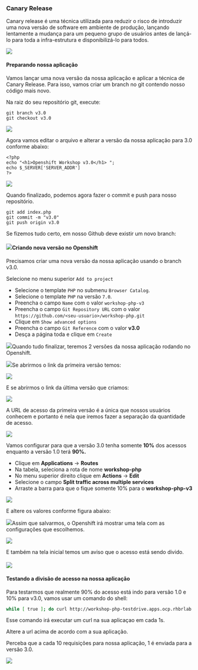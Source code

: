 ### Canary Release

Canary release é uma técnica utilizada para reduzir o risco de introduzir uma nova versão de software em ambiente de produção, lançando lentamente a mudança para um pequeno grupo de usuários antes de lançá-lo para toda a infra-estrutura e disponibilizá-lo para todos.

![](/assets/canary-release-2.png)

#### Preparando nossa aplicação

Vamos lançar uma nova versão da nossa aplicação e aplicar a técnica de Canary Release. Para isso, vamos criar um branch no git contendo nosso código mais novo.

Na raiz do seu repositório git, execute:

```
git branch v3.0
git checkout v3.0
```

![](/assets/git-branch.gif)

Agora vamos editar o arquivo e alterar a versão da nossa aplicação para 3.0 conforme abaixo:

```
<?php
echo "<h1>Openshift Workshop v3.0</h1> ";
echo $_SERVER['SERVER_ADDR']
?>
```

![](/assets/change-version.gif)

Quando finalizado, podemos agora fazer o commit e push para nosso repositório.

```
git add index.php
git commit -m "v3.0"
git push origin v3.0
```

Se fizemos tudo certo, em nosso Github deve existir um novo branch:

#### ![](/assets/show-branch.gif)Criando nova versão no Openshift

Precisamos criar uma nova versão da nossa aplicação usando o branch v3.0.

Selecione no menu superior `Add to project`

* Selecione o template `PHP` no submenu `Browser Catalog`.
* Selecione o template `PHP` na versão `7.0`.
* Preencha o campo `Name` com o valor `workshop-php-v3` 
* Preencha o campo `Git Repository URL` com o valor `https://github.com/<seu-usuario>/workshop-php.git`
* Clique em `Show advanced options`
* Preencha o campo `Git Reference` com o valor **v3.0**
* Desça a página toda e clique em `Create`

![](/assets/choose-v3.gif)Quando tudo finalizar, teremos 2 versões da nossa aplicação rodando no Openshift.

![](/assets/Selection_048.png)Se abrirmos o link da primeira versão temos:

![](/assets/Selection_049.png)

E se abrirmos o link da última versão que criamos:

![](/assets/Selection_050.png)

A URL de acesso da primeira versão é a única que nossos usuários conhecem e portanto é nela que iremos fazer a separação da quantidade de acesso.

![](/assets/Selection_051.png)

Vamos configurar para que a versão 3.0 tenha somente **10%** dos acessos enquanto a versão 1.0 terá **90%.**

* Clique em **Applications** -&gt; **Routes**
* Na tabela, seleciona a rota de nome **workshop-php**
* No menu superior direito clique em **Actions** -&gt; **Edit**
* Selecione o campo **Split traffic across multiple services**
* Arraste a barra para que o fique somente 10% para o **workshop-php-v3**

![](/assets/select-route.gif)

E altere os valores conforme figura abaixo:

![](/assets/Selection_052.png)Assim que salvarmos, o Openshift irá mostrar uma tela com as configurações que escolhemos.

![](/assets/Selection_053.png)

E também na tela inicial temos um aviso que o acesso está sendo divido.

#### ![](/assets/Selection_054.png)

#### Testando a divisão de acesso na nossa aplicação

Para testarmos que realmente 90% do acesso está indo para versão 1.0 e 10% para v3.0, vamos usar um comando do shell:

```bash
while [ true ]; do curl http://workshop-php-testdrive.apps.ocp.rhbrlab.com/; sleep 1.3; echo; done
```

Esse comando irá executar um curl na sua aplicaçao em cada 1s.

Altere a url acima de acordo com a sua aplicação.

Perceba que a cada 10 requisições para nossa aplicação, 1 é enviada para a versão 3.0.

![](/assets/Selection_055.png)

